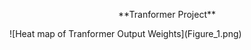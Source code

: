 <p align="center">
**Tranformer Project**
</p>
![Heat map of Tranformer Output Weights](Figure_1.png)
